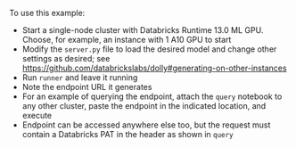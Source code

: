 To use this example:

- Start a single-node cluster with Databricks Runtime 13.0 ML GPU. Choose, for example, an instance with 1 A10 GPU to start
- Modify the `server.py` file to load the desired model and change other settings as desired; see https://github.com/databrickslabs/dolly#generating-on-other-instances
- Run `runner` and leave it running
- Note the endpoint URL it generates
- For an example of querying the endpoint, attach the `query` notebook to any other cluster, paste the endpoint in the indicated location, and execute
- Endpoint can be accessed anywhere else too, but the request must contain a Databricks PAT in the header as shown in `query`